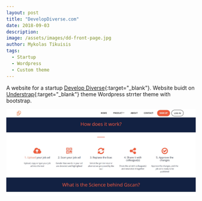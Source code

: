```yaml
---
layout: post
title: "DevelopDiverse.com"
date: 2018-09-03
description: 
image: /assets/images/dd-front-page.jpg
author: Mykolas Tikuisis
tags: 
  - Startup
  - Wordpress
  - Custom theme
---
```


A website for a startup [Develop Diverse](https://www.developdiverse.com/){:target="_blank"}. Website buidt on [Understrap](https://understrap.com){:target="_blank"} theme Wordpress strrter theme with bootstrap. 

![Placeholder](/assets/images/dd-pr.jpg)
